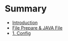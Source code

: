 # Summary

* [Introduction](README.md)
* [File Prepare & JAVA File](chapter1.md)
* [1. Config](1_config_of_logstash.md)

